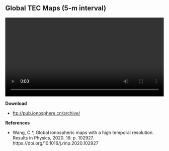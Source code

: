 ## Global TEC Maps (5-m interval)

<video id="/static/file/b5mg.mp4" controls="controls" style="width:100%">
  <source src="b5mg.mp4" type="video/mp4"/>
</video>

<p><strong>Download</strong></p>
<ul>
	<li><p><a href="#">ftp://pub.ionosphere.cn/archive/</a></p></li>
</ul>

<p><strong>References</strong></p>
<ul class="log">
    <li><p>Wang, C.*, Global ionospheric maps with a high temporal resolution. Results in Physics, 2020. 16: p. 102927. https://doi.org/10.1016/j.rinp.2020.102927</p></li>
</ul>

<script  type="text/javascript">
	window.onload = function() {
		var local1=document.getElementById('video_b5mg');  //获取，函数执行完成后local内存释放
		local1.autoplay = true; // 自动播放
		local1.loop = true; // 循环播放
		local1.muted=true; // 关闭声音，如果为false,视频无法自动播放
		if(local1.paused){  //判断是否处于暂停状态
			local1.play();  //开启播放
	    }else{		   
			local1.pause();  //停止播放
	    }
    }
</script>
